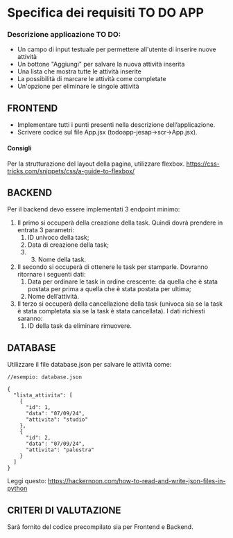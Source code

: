 # Specifica dei requisiti TO DO APP
### Descrizione applicazione TO DO:
- Un campo di input testuale per permettere all'utente di inserire nuove attività
- Un bottone "Aggiungi" per salvare la nuova attività inserita
- Una lista che mostra tutte le attività inserite
- La possibilità di marcare le attività come completate
- Un'opzione per eliminare le singole attività
## FRONTEND
- Implementare tutti i punti presenti nella descrizione dell’applicazione.
- Scrivere codice sul file App.jsx (todoapp-jesap->scr->App.jsx).
#### Consigli
Per la strutturazione del layout della pagina, utilizzare flexbox. https://css-tricks.com/snippets/css/a-guide-to-flexbox/
## BACKEND
Per il backend devo essere implementati 3 endpoint minimo:
1. Il primo si occuperà della creazione della task. Quindi dovrà prendere in entrata 3 parametri:
   1. ID univoco della task;
   2. Data di creazione della task;
   3. 3. Nome della task.
3. Il secondo si occuperà di ottenere le task per stamparle. Dovranno ritornare i seguenti dati:
   1. Data per ordinare le task in ordine crescente: da quella che è stata postata per prima a quella che è stata postata per ultima;
   2. Nome dell’attività.
5. Il terzo si occuperà della cancellazione della task (univoca sia se la task è stata completata sia se la task è stata cancellata). I dati richiesti saranno:
   1. ID della task da eliminare rimuovere.
## DATABASE
Utilizzare il file database.json per salvare le attività come:

```
//esempio: database.json

{
  "lista_attivita": [
    {
      "id": 1,
      "data": "07/09/24",
      "attivita": "studio"
    },
    {
      "id": 2,
      "data": "07/09/24",
      "attivita": "palestra"
    }
  ]
}
```

Leggi questo: https://hackernoon.com/how-to-read-and-write-json-files-in-python

## CRITERI DI VALUTAZIONE






Sarà fornito del codice precompilato sia per Frontend e Backend.
